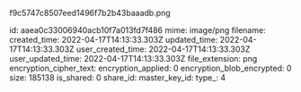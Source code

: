 f9c5747c8507eed1496f7b2b43baaadb.png

id: aaea0c33006940acb10f7a013fd7f486
mime: image/png
filename: 
created_time: 2022-04-17T14:13:33.303Z
updated_time: 2022-04-17T14:13:33.303Z
user_created_time: 2022-04-17T14:13:33.303Z
user_updated_time: 2022-04-17T14:13:33.303Z
file_extension: png
encryption_cipher_text: 
encryption_applied: 0
encryption_blob_encrypted: 0
size: 185138
is_shared: 0
share_id: 
master_key_id: 
type_: 4